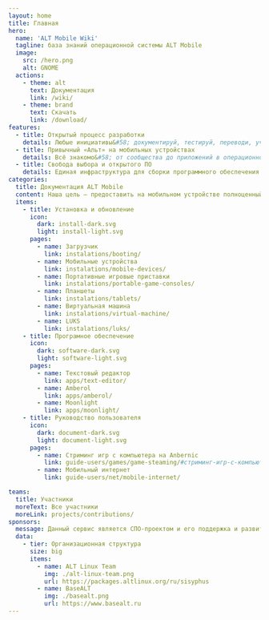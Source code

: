 ```yaml
---
layout: home
title: Главная
hero:
  name: 'ALT Mobile Wiki'
  tagline: база знаний операционной системы ALT Mobile
  image:
    src: /hero.png
    alt: GNOME
  actions:
    - theme: alt
      text: Документация
      link: /wiki/
    - theme: brand
      text: Скачать
      link: /download/
features:
  - title: Открытый процесс разработки
    details: Любые инициативы&#58; документируй, тестируй, переводи, участвуй в разработке.
  - title: Привычный «Альт» на мобильных устройствах
    details: Всё знакомо&#58; от сообщества до приложений в операционной системе.
  - title: Свобода выбора и открытого ПО
    details: Единая инфраструктура для сборки программного обеспечения в общем репозитории «Сизиф»
categories:
  title: Документация ALT Mobile
  content: Наша цель — предоставить на мобильном устройстве полноценный Линукс, точно тот же Альт, что есть и на других устройствах, но с оболочкой и приложениями, поддерживающими мобильный интерфейс. Это не какая-то отдельная операционная система, не клон Android, а самый обычный Альт Линукс.
  items:
    - title: Установка и обновление
      icon:
        dark: install-dark.svg
        light: install-light.svg
      pages:
        - name: Загрузчик
          link: instalations/booting/
        - name: Мобильные устройства
          link: instalations/mobile-devices/
        - name: Портативные игровые приставки
          link: instalations/portable-game-consoles/
        - name: Планшеты
          link: instalations/tablets/
        - name: Виртуальная машина
          link: instalations/virtual-machine/
        - name: LUKS
          link: instalations/luks/
    - title: Програмное обеспечение
      icon:
        dark: software-dark.svg
        light: software-light.svg
      pages:
        - name: Текстовый редактор
          link: apps/text-editor/
        - name: Amberol
          link: apps/amberol/
        - name: Moonlight
          link: apps/moonlight/
    - title: Руководство пользователя
      icon:
        dark: document-dark.svg
        light: document-light.svg
      pages:
        - name: Стриминг игр с компьютера на Anbernic
          link: guide-users/games/game-steaming/#стриминг-игр-с-компьютера-на-anbernic/
        - name: Мобильный интернет
          link: guide-users/net/mobile-internet/

teams:
  title: Участники
  moreText: Все участники
  moreLink: projects/contributions/
sponsors:
  message: Данный сервис является СПО-проектом и его поддержка и развитие зависит только от нашей совместной активности.
  data:
    - tier: Организационная структура
      size: big
      items:
        - name: ALT Linux Team
          img: ./alt-linux-team.png
          url: https://packages.altlinux.org/ru/sisyphus
        - name: BaseALT
          img: ./basealt.png
          url: https://www.basealt.ru
---
```

